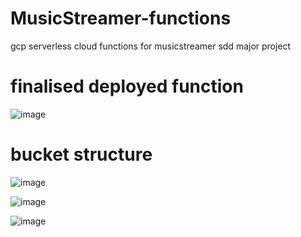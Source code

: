 # MusicStreamer-functions
gcp serverless cloud functions for musicstreamer sdd major project


# finalised deployed function
![image](https://user-images.githubusercontent.com/52742690/180336332-fb2ced46-4fa3-43a2-a779-409b2788065b.png)


# bucket structure
![image](https://user-images.githubusercontent.com/52742690/180336361-689b9a5e-96d9-4435-85d5-6ba39ce69066.png)

![image](https://user-images.githubusercontent.com/52742690/180336466-1371c27d-5ae6-41e9-b9f1-2f80027ddde9.png)

![image](https://user-images.githubusercontent.com/52742690/180336479-d7bdba4a-cf16-4d25-85cd-a7e148ee53d3.png)


